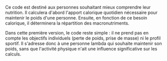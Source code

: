 Ce code est destiné aux personnes souhaitant mieux comprendre leur nutrition. Il calculera d'abord l'apport calorique quotidien nécessaire pour maintenir le poids d'une personne. Ensuite, en fonction de ce besoin calorique, il déterminera la répartition des macronutriments.

Dans cette première version, le code reste simple : il ne prend pas en compte les objectifs individuels (perte de poids, prise de masse) ni le profil sportif. Il s'adresse donc à une personne lambda qui souhaite maintenir son poids, sans que l'activité physique n'ait une influence significative sur les calculs.

